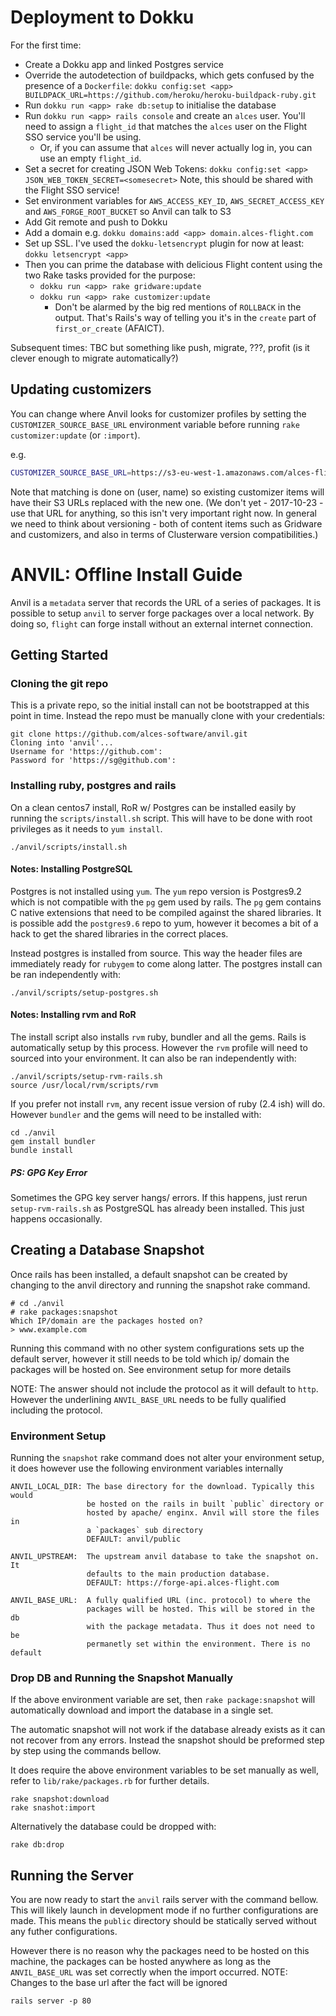 # Deployment to Dokku

For the first time:

 - Create a Dokku app and linked Postgres service
 - Override the autodetection of buildpacks, which gets confused by the presence of a 
 `Dockerfile`:
 `dokku config:set <app> BUILDPACK_URL=https://github.com/heroku/heroku-buildpack-ruby.git`
 - Run `dokku run <app> rake db:setup` to initialise the database
 - Run `dokku run <app> rails console` and create an `alces` user. You'll need to assign
 a `flight_id` that matches the `alces` user on the Flight SSO service you'll be using.
   - Or, if you can assume that `alces` will never actually log in, you can use an empty
   `flight_id`.
 - Set a secret for creating JSON Web Tokens:
     `dokku config:set <app> JSON_WEB_TOKEN_SECRET=<somesecret>`
   Note, this should be shared with the Flight SSO service!
 - Set environment variables for `AWS_ACCESS_KEY_ID`, `AWS_SECRET_ACCESS_KEY` and
 `AWS_FORGE_ROOT_BUCKET` so Anvil can talk to S3
 - Add Git remote and push to Dokku
 - Add a domain e.g. `dokku domains:add <app> domain.alces-flight.com`
 - Set up SSL. I've used the `dokku-letsencrypt` plugin for now at least:
     `dokku letsencrypt <app>`
 - Then you can prime the database with delicious Flight content using the two Rake tasks
 provided for the purpose:
   - `dokku run <app> rake gridware:update`
   - `dokku run <app> rake customizer:update`
      - Don't be alarmed by the big red mentions of `ROLLBACK` in the output. That's
      Rails's way of telling you it's in the `create` part of `first_or_create` (AFAICT).
      
Subsequent times: TBC but something like push, migrate, ???, profit (is it clever enough
to migrate automatically?)

## Updating customizers

You can change where Anvil looks for customizer profiles by setting the `CUSTOMIZER_SOURCE_BASE_URL`
environment variable before running `rake customizer:update` (or `:import`).

e.g.

```bash
CUSTOMIZER_SOURCE_BASE_URL=https://s3-eu-west-1.amazonaws.com/alces-flight-profiles-eu-west-1/develop/features bin/rake customizer update
``` 

Note that matching is done on (user, name) so existing customizer items will have their S3
URLs replaced with the new one. (We don't yet - 2017-10-23 - use that URL for anything, so
this isn't very important right now. In general we need to think about versioning - both of
content items such as Gridware and customizers, and also in terms of Clusterware version
compatibilities.)

# ANVIL: Offline Install Guide

Anvil is a `metadata` server that records the URL of a series of packages.
It is possible to setup `anvil` to server forge packages over a local
network. By doing so, `flight` can forge install without an external
internet connection.

## Getting Started
### Cloning the git repo

This is a private repo, so the initial install can not be bootstrapped at
this point in time. Instead the repo must be manually clone with your
credentials:
```
git clone https://github.com/alces-software/anvil.git
Cloning into 'anvil'...
Username for 'https://github.com':
Password for 'https://sg@github.com':
```

### Installing ruby, postgres and rails

On a clean centos7 install, RoR w/ Postgres can be installed easily by
running the `scripts/install.sh` script. This will have to be done with
root privileges as it needs to `yum install`.
```
./anvil/scripts/install.sh
```

#### Notes: Installing PostgreSQL

Postgres is not installed using `yum`. The `yum` repo version is Postgres9.2
which is not compatible with the `pg` gem used by rails. The `pg` gem 
contains C native extensions that need to be compiled against the shared
libraries. It is possible add the `postgres9.6` repo to yum, however it
becomes a bit of a hack to get the shared libraries in the correct places.

Instead postgres is installed from source. This way the header files are
immediately ready for `rubygem` to come along latter. The postgres install
can be ran independently with:
```
./anvil/scripts/setup-postgres.sh
```

#### Notes: Installing rvm and RoR

The install script also installs `rvm` ruby, bundler and all the gems.
Rails is automatically setup by this process. However the `rvm` profile
will need to sourced into your environment. It can also be ran independently
with:
```
./anvil/scripts/setup-rvm-rails.sh
source /usr/local/rvm/scripts/rvm
```

If you prefer not install `rvm`, any recent issue version of ruby (2.4 ish)
will do. However `bundler` and the gems will need to be installed with:
```
cd ./anvil
gem install bundler
bundle install
```

##### PS: GPG Key Error
Sometimes the GPG key server hangs/ errors. If this happens, just rerun
`setup-rvm-rails.sh` as PostgreSQL has already been installed. This just
happens occasionally.

## Creating a Database Snapshot

Once rails has been installed, a default snapshot can be created by 
changing to the anvil directory and running the snapshot rake command.

```
# cd ./anvil
# rake packages:snapshot
Which IP/domain are the packages hosted on?
> www.example.com
```

Running this command with no other system configurations sets up the
default server, however it still needs to be told which ip/ domain the
packages will be hosted on. See environment setup for more details

NOTE: The answer should not include the protocol as it will default to 
`http`. However the underlining `ANVIL_BASE_URL` needs to be fully
qualified including the protocol.

### Environment Setup

Running the `snapshot` rake command does not alter your environment setup,
it does however use the following environment variables internally

```
ANVIL_LOCAL_DIR: The base directory for the download. Typically this would
                 be hosted on the rails in built `public` directory or
                 hosted by apache/ enginx. Anvil will store the files in
                 a `packages` sub directory
                 DEFAULT: anvil/public

ANVIL_UPSTREAM:  The upstream anvil database to take the snapshot on. It
                 defaults to the main production database.
                 DEFAULT: https://forge-api.alces-flight.com

ANVIL_BASE_URL:  A fully qualified URL (inc. protocol) to where the
                 packages will be hosted. This will be stored in the db
                 with the package metadata. Thus it does not need to be
                 permanetly set within the environment. There is no default
```

### Drop DB and Running the Snapshot Manually

If the above environment variable are set, then `rake package:snapshot` 
will automatically download and import the database in a single set.

The automatic snapshot will not work if the database already exists as
it can not recover from any errors. Instead the snapshot should be 
preformed step by step using the commands bellow.

It does require the above environment variables to be set manually as well,
refer to `lib/rake/packages.rb` for further details.

```
rake snapshot:download
rake snashot:import
```

Alternatively the database could be dropped with:
```
rake db:drop
```

## Running the Server

You are now ready to start the `anvil` rails server with the command bellow.
This will likely launch in development mode if no further configurations are
made. This means the `public` directory should be statically served without
any futher configurations.

However there is no reason why the packages need to be hosted on this 
machine, the packages can be hosted anywhere as long as the 
`ANVIL_BASE_URL` was set correctly when the import occurred.
NOTE: Changes to the base url after the fact will be ignored

```
rails server -p 80
```

